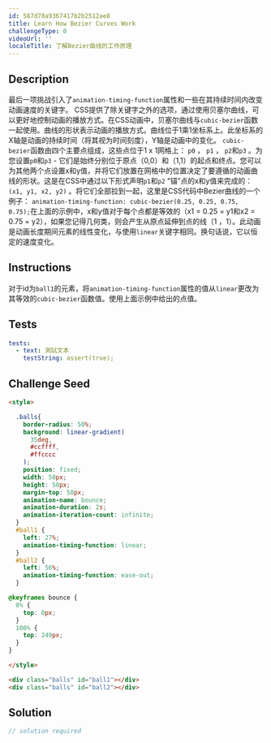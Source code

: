 ```yaml
---
id: 587d78a9367417b2b2512ae8
title: Learn How Bezier Curves Work
challengeType: 0
videoUrl: ''
localeTitle: 了解Bezier曲线的工作原理
---
```


## Description
<section id="description">最后一项挑战引入了<code>animation-timing-function</code>属性和一些在其持续时间内改变动画速度的关键字。 CSS提供了除关键字之外的选项，通过使用贝塞尔曲线，可以更好地控制动画的播放方式。在CSS动画中，贝塞尔曲线与<code>cubic-bezier</code>函数一起使用。曲线的形状表示动画的播放方式。曲线位于1乘1坐标系上。此坐标系的X轴是动画的持续时间（将其视为时间刻度），Y轴是动画中的变化。 <code>cubic-bezier</code>函数由四个主要点组成，这些点位于1 x 1网格上： <code>p0</code> ， <code>p1</code> ， <code>p2</code>和<code>p3</code> 。为您设置<code>p0</code>和<code>p3</code> - 它们是始终分别位于原点（0,0）和（1,1）的起点和终点。您可以为其他两个点设置x和y值，并将它们放置在网格中的位置决定了要遵循的动画曲线的形状。这是在CSS中通过以下形式声明<code>p1</code>和<code>p2</code> “锚”点的x和y值来完成的： <code>(x1, y1, x2, y2)</code> 。将它们全部拉到一起，这里是CSS代码中Bezier曲线的一个例子： <code>animation-timing-function: cubic-bezier(0.25, 0.25, 0.75, 0.75);</code>在上面的示例中，x和y值对于每个点都是等效的（x1 = 0.25 = y1和x2 = 0.75 = y2），如果您记得几何类，则会产生从原点延伸到点的线（1 ，1）。此动画是动画长度期间元素的线性变化，与使用<code>linear</code>关键字相同。换句话说，它以恒定的速度变化。 </section>

## Instructions
<section id="instructions">对于id为<code>ball1</code>的元素，将<code>animation-timing-function</code>属性的值从<code>linear</code>更改为其等效的<code>cubic-bezier</code>函数值。使用上面示例中给出的点值。 </section>

## Tests
<section id='tests'>

```yml
tests:
  - text: 測試文本
    testString: assert(true);

```

</section>

## Challenge Seed
<section id='challengeSeed'>

<div id='html-seed'>

```html
<style>

  .balls{
    border-radius: 50%;
    background: linear-gradient(
      35deg,
      #ccffff,
      #ffcccc
    );
    position: fixed;
    width: 50px;
    height: 50px;
    margin-top: 50px;
    animation-name: bounce;
    animation-duration: 2s;
    animation-iteration-count: infinite;
  }
  #ball1 {
    left: 27%;
    animation-timing-function: linear;
  }
  #ball2 {
    left: 56%;
    animation-timing-function: ease-out;
  }

@keyframes bounce {
  0% {
    top: 0px;
  }
  100% {
    top: 249px;
  }
}

</style>

<div class="balls" id="ball1"></div>
<div class="balls" id="ball2"></div>

```

</div>



</section>

## Solution
<section id='solution'>

```js
// solution required
```
</section>
